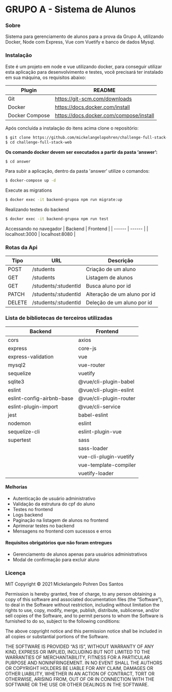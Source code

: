 # GRUPO A - Sistema de Alunos

### Sobre
Sistema para gerenciamento de alunos para a prova da Grupo A, utilizando Docker, Node com Express, Vue com Vuetify e banco de dados Mysql.

### Instalação
Este é um projeto em node e vue utilizando docker, para conseguir utilizar esta aplicação para desenvolvimento e testes, você precisará ter instalado em sua máquina, os requisitos abaixo:

| Plugin | README |
| ------ | ------ |
| Git | https://git-scm.com/downloads |
| Docker | https://docs.docker.com/install |
| Docker Compose | https://docs.docker.com/compose/install |

Após concluída a instalação do itens acima clone o repositório:
```sh
$ git clone https://github.com/mickelangelopohren/challenge-full-stack-web
$ cd challenge-full-stack-web
```
**Os comando docker devem ser executados a partir da pasta ‘answer’:**
```sh
$ cd answer
```
Para subir a aplicação, dentro da pasta 'answer' utilize o comandos:
```sh
$ docker-compose up -d 
```
Execute as migrations
```sh
$ docker exec -it backend-grupoa npm run migrate:up
```
Realizando testes do backend
```sh
$ docker exec -it backend-grupoa npm run test
```
Accessando no navegador
| Backend | Frontend |
| ------ | ------ |
| localhost:3000 | localhost:8080 |

### Rotas da Api
| Tipo | URL | Descrição |
| ------ | ------ |------ |
| POST | /students | Criação de um aluno |
| GET | /students | Listagem de alunos |
| GET | /students/:studentId | Busca aluno por id |
| PATCH | /students/:studentId | Alteração de um aluno por id |
| DELETE | /students/:studentId | Deleção de um aluno por id |

###  Lista de bibliotecas de terceiros utilizadas
| Backend | Frontend |
| ------ | ------ |
| cors | axios |
| express | core-js |
| express-validation | vue |
| mysql2 | vue-router |
| sequelize | vuetify |
| sqlite3 | @vue/cli-plugin-babel |
| eslint | @vue/cli-plugin-eslint |
| eslint-config-airbnb-base | @vue/cli-plugin-router |
| eslint-plugin-import | @vue/cli-service |
| jest | babel-eslint |
| nodemon | eslint |
| sequelize-cli | eslint-plugin-vue |
| supertest | sass |
| | sass-loader |
| | vue-cli-plugin-vuetify |
| | vue-template-compiler |
| | vuetify-loader |


#### Melhorias 
- Autenticação de usuário administrativo
- Validação da estrutura do cpf do aluno
- Testes no frontend
- Logs backend
- Paginação na listagem de alunos no frontend
- Aprimorar testes no backend
- Mensagens no frontend com sucessos e erros

#### Requisitos obrigatórios que não foram entregues
-  Gerenciamento de alunos apenas para usuários administrativos
-  Modal de confirmação para excluir aluno

### Licença
MIT
Copyright © 2021 Mickelangelo Pohren Dos Santos

Permission is hereby granted, free of charge, to any person obtaining a copy of this software and associated documentation files (the “Software”), to deal in the Software without restriction, including without limitation the rights to use, copy, modify, merge, publish, distribute, sublicense, and/or sell copies of the Software, and to permit persons to whom the Software is furnished to do so, subject to the following conditions:

The above copyright notice and this permission notice shall be included in all copies or substantial portions of the Software.

THE SOFTWARE IS PROVIDED “AS IS”, WITHOUT WARRANTY OF ANY KIND, EXPRESS OR IMPLIED, INCLUDING BUT NOT LIMITED TO THE WARRANTIES OF MERCHANTABILITY, FITNESS FOR A PARTICULAR PURPOSE AND NONINFRINGEMENT. IN NO EVENT SHALL THE AUTHORS OR COPYRIGHT HOLDERS BE LIABLE FOR ANY CLAIM, DAMAGES OR OTHER LIABILITY, WHETHER IN AN ACTION OF CONTRACT, TORT OR OTHERWISE, ARISING FROM, OUT OF OR IN CONNECTION WITH THE SOFTWARE OR THE USE OR OTHER DEALINGS IN THE SOFTWARE.
